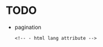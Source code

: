 # TODO

- pagination
  <!-- - FormattedDate i18n -->
  <!-- - tag link -->
  <!-- - remove h2 underline -->
    <!-- - font 加载不是一开始就生效 -->
      <!-- - html lang attribute -->
  <!-- - list order -->

